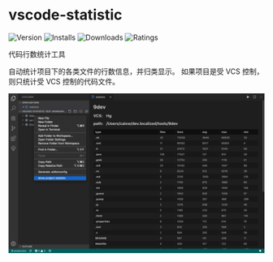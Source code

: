 # vscode-statistic

![Version](https://vsmarketplacebadge.apphb.com/version-short/caixw.statistic.svg)
![Installs](https://vsmarketplacebadge.apphb.com/installs-short/caixw.statistic.svg)
![Downloads](https://vsmarketplacebadge.apphb.com/downloads-short/caixw.statistic.svg)
![Ratings](https://vsmarketplacebadge.apphb.com/rating-star/caixw.statistic.svg)


代码行数统计工具

自动统计项目下的各类文件的行数信息，并归类显示。
如果项目是受 VCS 控制，则只统计受 VCS 控制的代码文件。


![screenshot](./images/screenshot.png)
